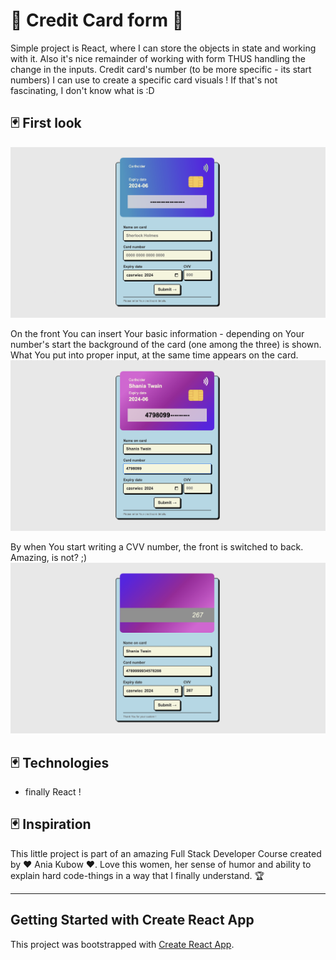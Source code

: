 # 🔮 Credit Card form 🔮

Simple project is React, where I can store the objects in state and working with it. Also it's nice remainder of working with form THUS handling the change in the inputs. Credit card's number (to be more specific - its start numbers) I can use to create a specific card visuals ! If that's not fascinating, I don't know what is :D

## 🃏 First look 

![first page](./src/images/screen_1.png)

On the front You can insert Your basic information - depending on Your number's start the background of the card (one among the three) is shown. What You put into proper input, at the same time appears on the card.
![first page](./src/images/screen_2.png)

By when You start writing a CVV number, the front is switched to back. Amazing, is not? ;)
![first page](./src/images/screen_3.png)


## 🃏 Technologies

+ finally React !

## 🃏 Inspiration
This little project is part of an amazing Full Stack Developer Course created by  ♥ Ania Kubow ♥. Love this women, her sense of humor and ability to explain hard code-things in a way that I finally understand. 🏆


***

## Getting Started with Create React App

This project was bootstrapped with [Create React App](https://github.com/facebook/create-react-app).

